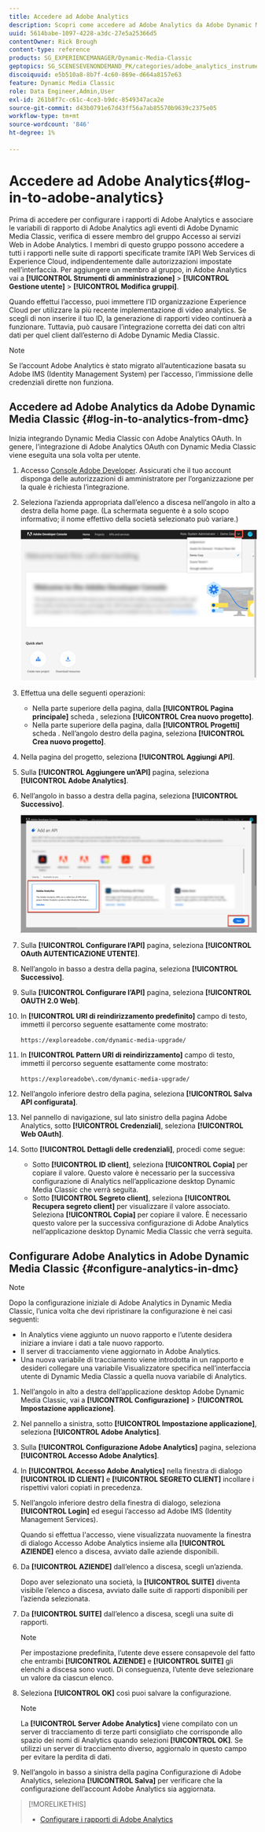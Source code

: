 ```yaml
---
title: Accedere ad Adobe Analytics
description: Scopri come accedere ad Adobe Analytics da Adobe Dynamic Media Classic.
uuid: 5614babe-1097-4228-a3dc-27e5a25366d5
contentOwner: Rick Brough
content-type: reference
products: SG_EXPERIENCEMANAGER/Dynamic-Media-Classic
geptopics: SG_SCENESEVENONDEMAND_PK/categories/adobe_analytics_instrumentation_kit
discoiquuid: e5b510a8-8b7f-4c60-869e-d664a8157e63
feature: Dynamic Media Classic
role: Data Engineer,Admin,User
exl-id: 261b8f7c-c61c-4ce3-b9dc-8549347aca2e
source-git-commit: d43b0791e67d43ff56a7ab85570b9639c2375e05
workflow-type: tm+mt
source-wordcount: '846'
ht-degree: 1%

---
```


# Accedere ad Adobe Analytics{#log-in-to-adobe-analytics}

Prima di accedere per configurare i rapporti di Adobe Analytics e associare le variabili di rapporto di Adobe Analytics agli eventi di Adobe Dynamic Media Classic, verifica di essere membro del gruppo Accesso ai servizi Web in Adobe Analytics. I membri di questo gruppo possono accedere a tutti i rapporti nelle suite di rapporti specificate tramite l’API Web Services di Experience Cloud, indipendentemente dalle autorizzazioni impostate nell’interfaccia. Per aggiungere un membro al gruppo, in Adobe Analytics vai a **[!UICONTROL Strumenti di amministrazione]** > **[!UICONTROL Gestione utente]** > **[!UICONTROL Modifica gruppi]**.

Quando effettui l’accesso, puoi immettere l’ID organizzazione Experience Cloud per utilizzare la più recente implementazione di video analytics. Se scegli di non inserire il tuo ID, la generazione di rapporti video continuerà a funzionare. Tuttavia, può causare l’integrazione corretta dei dati con altri dati per quel client dall’esterno di Adobe Dynamic Media Classic.

>[!NOTE]
>
>Se l’account Adobe Analytics è stato migrato all’autenticazione basata su Adobe IMS (Identity Management System) per l’accesso, l’immissione delle credenziali dirette non funziona.

## Accedere ad Adobe Analytics da Adobe Dynamic Media Classic {#log-in-to-analytics-from-dmc}

Inizia integrando Dynamic Media Classic con Adobe Analytics OAuth. In genere, l’integrazione di Adobe Analytics OAuth con Dynamic Media Classic viene eseguita una sola volta per utente.

1. Accesso [Console Adobe Developer](https://developer.adobe.com/console). Assicurati che il tuo account disponga delle autorizzazioni di amministratore per l’organizzazione per la quale è richiesta l’integrazione.
1. Seleziona l’azienda appropriata dall’elenco a discesa nell’angolo in alto a destra della home page. (La schermata seguente è a solo scopo informativo; il nome effettivo della società selezionato può variare.)

   ![Crea un nuovo progetto](assets/analytics-oauth1.png)

1. Effettua una delle seguenti operazioni:

   * Nella parte superiore della pagina, dalla **[!UICONTROL Pagina principale]** scheda , seleziona **[!UICONTROL Crea nuovo progetto]**.
   * Nella parte superiore della pagina, dalla **[!UICONTROL Progetti]** scheda . Nell’angolo destro della pagina, seleziona **[!UICONTROL Crea nuovo progetto]**.

1. Nella pagina del progetto, seleziona **[!UICONTROL Aggiungi API]**.
1. Sulla **[!UICONTROL Aggiungere un’API]** pagina, seleziona **[!UICONTROL Adobe Analytics]**.
1. Nell’angolo in basso a destra della pagina, seleziona **[!UICONTROL Successivo]**.

   ![Aggiungere un’API](assets/analytics-oauth2.png)

1. Sulla **[!UICONTROL Configurare l’API]** pagina, seleziona **[!UICONTROL OAuth AUTENTICAZIONE UTENTE]**.
1. Nell’angolo in basso a destra della pagina, seleziona **[!UICONTROL Successivo]**.
1. Sulla **[!UICONTROL Configurare l’API]** pagina, seleziona **[!UICONTROL OAUTH 2.0 Web]**.
1. In **[!UICONTROL URI di reindirizzamento predefinito]** campo di testo, immetti il percorso seguente esattamente come mostrato:

   `https://exploreadobe.com/dynamic-media-upgrade/`

1. In **[!UICONTROL Pattern URI di reindirizzamento]** campo di testo, immetti il percorso seguente esattamente come mostrato:

   `https://exploreadobe\.com/dynamic-media-upgrade/`

1. Nell’angolo inferiore destro della pagina, seleziona **[!UICONTROL Salva API configurata]**.
1. Nel pannello di navigazione, sul lato sinistro della pagina Adobe Analytics, sotto **[!UICONTROL Credenziali]**, seleziona **[!UICONTROL Web OAuth]**.
1. Sotto **[!UICONTROL Dettagli delle credenziali]**, procedi come segue:
   * Sotto **[!UICONTROL ID client]**, seleziona **[!UICONTROL Copia]** per copiare il valore. Questo valore è necessario per la successiva configurazione di Analytics nell’applicazione desktop Dynamic Media Classic che verrà seguita.
   * Sotto **[!UICONTROL Segreto client]**, seleziona **[!UICONTROL Recupera segreto client]** per visualizzare il valore associato. Seleziona **[!UICONTROL Copia]** per copiare il valore. È necessario questo valore per la successiva configurazione di Adobe Analytics nell’applicazione desktop Dynamic Media Classic che verrà seguita.

## Configurare Adobe Analytics in Adobe Dynamic Media Classic {#configure-analytics-in-dmc}

>[!NOTE]
>
>Dopo la configurazione iniziale di Adobe Analytics in Dynamic Media Classic, l’unica volta che devi ripristinare la configurazione è nei casi seguenti:
>
>* In Analytics viene aggiunto un nuovo rapporto e l’utente desidera iniziare a inviare i dati a tale nuovo rapporto.
>* Il server di tracciamento viene aggiornato in Adobe Analytics.
>* Una nuova variabile di tracciamento viene introdotta in un rapporto e desideri collegare una variabile Visualizzatore specifica nell’interfaccia utente di Dynamic Media Classic a quella nuova variabile di Analytics.
>


1. Nell’angolo in alto a destra dell’applicazione desktop Adobe Dynamic Media Classic, vai a **[!UICONTROL Configurazione]** > **[!UICONTROL Impostazione applicazione]**.
1. Nel pannello a sinistra, sotto **[!UICONTROL Impostazione applicazione]**, seleziona **[!UICONTROL Adobe Analytics]**.
1. Sulla **[!UICONTROL Configurazione Adobe Analytics]** pagina, seleziona **[!UICONTROL Accesso Adobe Analytics]**.
1. In **[!UICONTROL Accesso Adobe Analytics]** nella finestra di dialogo **[!UICONTROL ID CLIENT]** e **[!UICONTROL SEGRETO CLIENT]** incollare i rispettivi valori copiati in precedenza.
1. Nell’angolo inferiore destro della finestra di dialogo, seleziona **[!UICONTROL Login]** ed esegui l’accesso ad Adobe IMS (Identity Management Services).

   Quando si effettua l&#39;accesso, viene visualizzata nuovamente la finestra di dialogo Accesso Adobe Analytics insieme alla **[!UICONTROL AZIENDE]** elenco a discesa, avviato dalle aziende disponibili.

1. Da **[!UICONTROL AZIENDE]** dall’elenco a discesa, scegli un’azienda.

   Dopo aver selezionato una società, la **[!UICONTROL SUITE]** diventa visibile l’elenco a discesa, avviato dalle suite di rapporti disponibili per l’azienda selezionata.

1. Da **[!UICONTROL SUITE]** dall’elenco a discesa, scegli una suite di rapporti.

   >[!NOTE]
   >
   >Per impostazione predefinita, l’utente deve essere consapevole del fatto che entrambi **[!UICONTROL AZIENDE]** e **[!UICONTROL SUITE]** gli elenchi a discesa sono vuoti. Di conseguenza, l’utente deve selezionare un valore da ciascun elenco.

1. Seleziona **[!UICONTROL OK]** così puoi salvare la configurazione.

   >[!NOTE]
   >
   >La **[!UICONTROL Server Adobe Analytics]** viene compilato con un server di tracciamento di terze parti consigliato che corrisponde allo spazio dei nomi di Analytics quando selezioni **[!UICONTROL OK]**. Se utilizzi un server di tracciamento diverso, aggiornalo in questo campo per evitare la perdita di dati.

1. Nell’angolo in basso a sinistra della pagina Configurazione di Adobe Analytics, seleziona **[!UICONTROL Salva]** per verificare che la configurazione dell’account Adobe Analytics sia aggiornata.

>[!MORELIKETHIS]
>
>* [Configurare i rapporti di Adobe Analytics](configuring-analytics-reports.md#configuring_adobe_analytics_reports)


